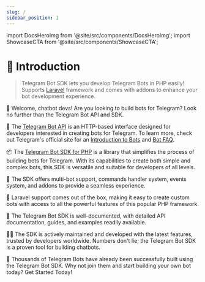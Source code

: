 ```yaml
---
slug: /
sidebar_position: 1
---
```


import DocsHeroImg from '@site/src/components/DocsHeroImg';
import ShowcaseCTA from '@site/src/components/ShowcaseCTA';

# 👋 Introduction

> Telegram Bot SDK lets you develop Telegram Bots in PHP easily! Supports [Laravel][link-laravel-package] framework and comes with addons to enhance your bot development experience.

<DocsHeroImg />

👋 Welcome, chatbot devs! Are you looking to build bots for Telegram? Look no further than the Telegram Bot API and SDK.

🤖 The [Telegram Bot API][link-telegram-bot-api] is an HTTP-based interface designed for developers interested in creating bots for Telegram. To learn more, check out Telegram's official site for an [Introduction to Bots][link-telegram-bot-api] and [Bot FAQ][link-telegram-bot-faq].

📦 The [Telegram Bot SDK for PHP][link-telegram-bot-sdk] is a library that simplifies the process of building bots for Telegram. With its capabilities to create both simple and complex bots, this SDK is versatile and suitable for developers of all levels.

💬 The SDK offers multi-bot support, commands handler system, events system, and addons to provide a seamless experience.

🚀 Laravel support comes out of the box, making it easy to create custom bots with access to all the powerful features of this popular PHP framework.

📖 The Telegram Bot SDK is well-documented, with detailed API documentation, guides, and examples readily available.

👨‍💻 The SDK is actively maintained and developed with the latest features, trusted by developers worldwide. Numbers don't lie; the Telegram Bot SDK is a proven tool for building chatbots.

🤖 Thousands of Telegram Bots have already been successfully built using the Telegram Bot SDK. Why not join them and start building your own bot today? Get Started Today!

<ShowcaseCTA />

[link-telegram-bot-sdk]: https://telegram-bot-sdk.com
[link-laravel-package]: https://github.com/telegram-bot-sdk/laravel
[link-telegram-bot-api]: https://core.telegram.org/bots
[link-telegram-bot-faq]: https://core.telegram.org/bots/faq
